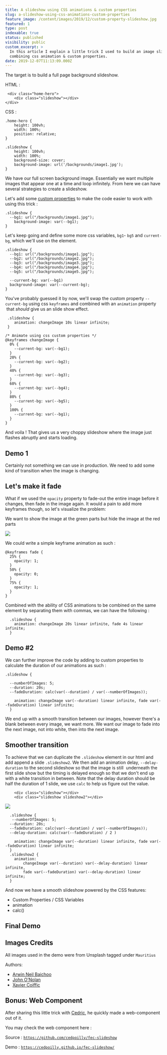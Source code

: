 ```yaml
---
title: A slideshow using CSS animations & custom properties
slug: a-slideshow-using-css-animations-custom-properties
feature_image: /content/images/2019/12/custom-property-slideshow.jpg
featured: 1
type: post
indexable: true
status: published
visibility: public
custom_excerpt: >
  In this article I explain a little trick I used to build an image slideshow by
  combining css animation & custom properties.
date: 2019-12-07T11:13:09.000Z
---
```


The target is to build a full page background slideshow.

HTML :

     <div class="home-hero">
     	<div class="slideshow"></div>
    </div>

CSS :

    .home-hero {
        height: 100vh;
        width: 100%;
        position: relative;
    }
    
    .slideshow {
        height: 100vh;
        width: 100%;
        background-size: cover;
        background-image: url('/backgrounds/image1.jpg');
    }

We have our full screen background image. Essentially we want multiple images that appear one at a time and loop infinitely. From here we can have several strategies to create a slideshow.

Let's add some [custom properties](https://developer.mozilla.org/en-US/docs/Web/CSS/--*) to make the code easier to work with using this trick :

    .slideshow {
      --bg1: url("/backgrounds/image1.jpg");
        background-image: var(--bg1);
    }

Let's keep going and define some more css variables, `bg1`\- `bg5` and `current-bg`, which we'll use on the element.

    .slideshow {
      --bg1: url("/backgrounds/image1.jpg");
      --bg2: url("/backgrounds/image2.jpg");
      --bg3: url("/backgrounds/image3.jpg");
      --bg4: url("/backgrounds/image4.jpg");
      --bg5: url("/backgrounds/image5.jpg");
        
      --current-bg: var(--bg1)
      background-image: var(--current-bg);
    }

You've probably guessed it by now, we'll swap the custom property `--current-bg` using css `keyframes` and combined with an `animation` property  that _should_ give us an slide show effect.

     .slideshow {
        animation: changeImage 10s linear infinite;
     }
    
    /* Animate using css custom properties */
    @keyframes changeImage {
      0% {
        --current-bg: var(--bg1);
      }
      20% {
        --current-bg: var(--bg2);
      }
      40% {
        --current-bg: var(--bg3);
      }
      60% {
        --current-bg: var(--bg4);
      }
      80% {
        --current-bg: var(--bg5);
      }
      100% {
        --current-bg: var(--bg1);
      }
    }

And voila ! That gives us a very choppy slideshow where the image just flashes abruptly and starts loading.

## Demo 1

Certainly not something we can use in production. We need to add some kind of transition when the image is changing.

## Let's make it fade

What if we used the `opacity` property to fade-out the entire image before it changes, then fade in the image again. It would a pain to add more keyframes though, so let's visualize the problem:

We want to show the image at the green parts but hide the image at the red parts

![](/content/images/2019/12/animation-css-opacity.jpg)

We could write a simple keyframe animation as such :

    @keyframes fade {
      25% {
        opacity: 1;
      }
      50% {
        opacity: 0;
      }
      75% {
        opacity: 1;
      }
    }
    

Combined with the ability of CSS animations to be combined on the same element by separating them with commas, we can have the following :

      .slideshow {
        animation: changeImage 20s linear infinite, fade 4s linear infinite;
      }

## Demo #2

We can further improve the code by adding to custom properties to calculate the duration of our animations as such :

    .slideshow {
      
      --numberOfImages: 5;
      --duration: 20s;
      --fadeDuration: calc(var(--duration) / var(--numberOfImages));
    
        animation: changeImage var(--duration) linear infinite, fade var(--fadeDuration) linear infinite;
      }

We end up with a smooth transition between our images, however there's a blank between every image, we want more. We want our image to fade into the next image, not into white, then into the next image.

## Smoother transition

To achieve that we can duplicate the `.slideshow` element in our html and add append a slide `.slideshow2`. We then add an animation delay, `--delay-duration` to the second slideshow so that the image is still  underneath the first slide show but the timing is delayed enough so that we don't end up with a white transition in between. Note that the delay duration should be half the duration of 1 slide, we use `calc` to help us figure out the value.

        <div class="slideshow"></div>
        <div class="slideshow slideshow2"></div>

![](/content/images/2019/12/animation-css-alternate-1.jpg)

      .slideshow {
       --numberOfImages: 5;
      --duration: 20s;
      --fadeDuration: calc(var(--duration) / var(--numberOfImages));
      --delay-duration: calc(var(--fadeDuration) / 2 )
      
        animation: changeImage var(--duration) linear infinite, fade var(--fadeDuration) linear infinite;
      }
      .slideshow2 {
        animation: 
            changeImage var(--duration) var(--delay-duration) linear infinite, 
            fade var(--fadeDuration) var(--delay-duration) linear infinite;
      }

And now we have a smooth slideshow powered by the CSS features:

*   Custom Properties / CSS Variables
*   animation
*   calc()

## Final Demo

## Images Credits

All images used in the demo were from Unsplash tagged under `Mauritius`

Authors:

*   [Arwin Neil Baichoo](https://unsplash.com/@arwinneil)
*   [John O'Nolan](https://unsplash.com/@johnonolan)
*   [Xavier Coiffic](https://unsplash.com/@xaviercoiffic)

## Bonus: Web Component

After sharing this little trick with [Cedric](https://twitter.com/cedpoilly), he quickly made a web-component out of it.

You may check the web component here :

Source : [`https://github.com/cedpoilly/fec-slideshow`](https://github.com/cedpoilly/fec-slideshow)

Demo : [`https://cedpoilly.github.io/fec-slideshow/`](https://cedpoilly.github.io/fec-slideshow/)